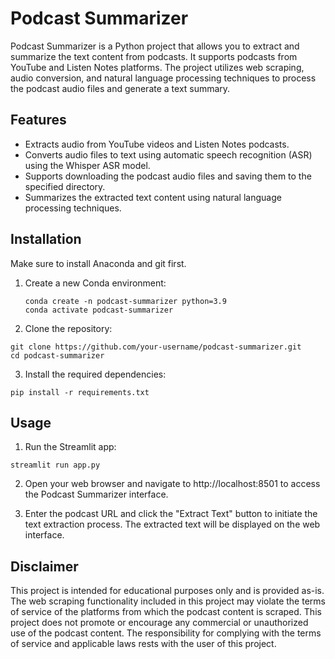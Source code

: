 # Podcast Summarizer

Podcast Summarizer is a Python project that allows you to extract and summarize the text content from podcasts. It supports podcasts from YouTube and Listen Notes platforms. The project utilizes web scraping, audio conversion, and natural language processing techniques to process the podcast audio files and generate a text summary.

## Features

- Extracts audio from YouTube videos and Listen Notes podcasts.
- Converts audio files to text using automatic speech recognition (ASR) using the Whisper ASR model.
- Supports downloading the podcast audio files and saving them to the specified directory.
- Summarizes the extracted text content using natural language processing techniques.

## Installation

Make sure to install Anaconda and git first.

1. Create a new Conda environment:

   ```shell
   conda create -n podcast-summarizer python=3.9
   conda activate podcast-summarizer

2. Clone the repository:
```
git clone https://github.com/your-username/podcast-summarizer.git
cd podcast-summarizer

```

3. Install the required dependencies:
```
pip install -r requirements.txt

```

## Usage

1. Run the Streamlit app:
```
streamlit run app.py

```

2. Open your web browser and navigate to http://localhost:8501 to access the Podcast Summarizer interface.

3. Enter the podcast URL and click the "Extract Text" button to initiate the text extraction process. The extracted text will be displayed on the web interface.

## Disclaimer

This project is intended for educational purposes only and is provided as-is. The web scraping functionality included in this project may violate the terms of service of the platforms from which the podcast content is scraped. This project does not promote or encourage any commercial or unauthorized use of the podcast content. The responsibility for complying with the terms of service and applicable laws rests with the user of this project.
